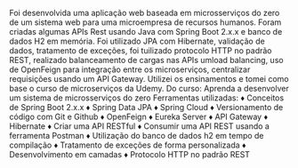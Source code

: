 Foi desenvolvida uma aplicação web baseada em microsserviços do zero de um sistema web para uma microempresa de recursos humanos.
Foram criadas algumas APIs Rest usando Java com Spring Boot 2.x.x e banco de dados H2 em memória. 
Foi utilizado JPA com Hibernate, validação de dados, tratamento de exceções, 
foi tuilizado protocolo HTTP no padrão REST, realizado balanceamento de cargas nas APIs umload balancing, uso de OpenFeign para integração entre os microserviços,
centralizar requisições usando um API Gateway.
Utilizei os ensinamentos e tomei como base o curso de microserviços da Udemy. 
Do curso: Aprenda a desenvolver um sistema de microsserviços do zero
Ferramentas utilizadas:
♦️ Conceitos de Spring Boot 2.x.x
♦️ Spring Data JPA
♦️ Spring Cloud
♦️ Versionamento de código com Git e Github
♦️ OpenFeign
♦️ Eureka Server
♦️ API Gateway
♦️ Hibernate
♦️ Criar uma API RESTful
♦️ Consumir uma API REST usando a ferramenta Postman
♦️ Utilização do banco de dados h2 em tempo de compilação
♦️ Tratamento de exceções de forma personalizada
♦️ Desenvolvimento em camadas
♦️ Protocolo HTTP no padrão REST
